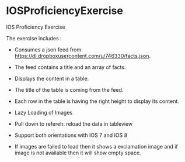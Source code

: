 # IOSProficiencyExercise
IOS Proficiency Exercise

The exercise includes :
- Consumes a json feed from https://dl.dropboxusercontent.com/u/746330/facts.json.

- The feed contains a title and an array of facts.
- Displays the content in a table. 

- The title of the table is coming from the feed. 

- Each row in the table is having the right height to display its content.

- Lazy Loading of Images

- Pull down to refereh: reload the data in tableview

- Support both orientations with IOS 7 and IOS 8

- If images are failed to load then it shows a exclamation image and if image is not available then it will show empty space.
